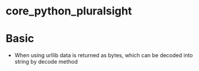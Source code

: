 # core_python_pluralsight


# Basic

- When using urllib data is returned as bytes, which can be decoded into string by decode method